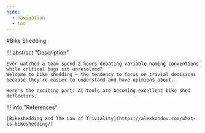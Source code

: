 ```yaml
---
hide:
  - navigation
  - toc
---
```

#Bike Shedding

!!! abstract "Description"

    Ever watched a team spend 2 hours debating variable naming conventions while critical bugs sit unresolved?
    Welcome to bike shedding – the tendency to focus on trivial decisions because they're easier to understand and have opinions about.
    
    Here's the exciting part: AI tools are becoming excellent bike shed deflectors.

!!! info "References"

    [Bikeshedding and The Law of Triviality](https://alexkondov.com/what-is-bikeshedding/)